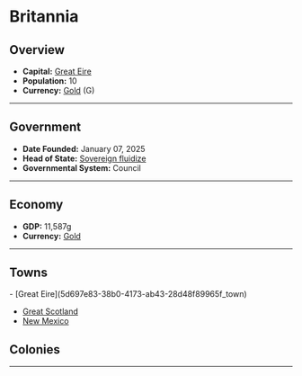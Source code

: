 <!--UNDEDITED FILE, remove this entire line if this file has been edited!-->
# <!--NAME-->Britannia<!--NAME-->

## Overview

- **Capital:** <!--CAPITAL_LINK-->[Great Eire](5d697e83-38b0-4173-ab43-28d48f89965f_town)<!--CAPITAL_LINK-->
- **Population:** <!--POPULATION-->10<!--POPULATION-->
- **Currency:** <!--CURRENCY_LINK-->[Gold](Gold_currency)<!--CURRENCY_LINK--> (<!--CURRENCY_ABV-->G<!--CURRENCY_ABV-->)

---

## Government

- **Date Founded:** <!--FOUNDED-->January 07, 2025<!--FOUNDED-->
- **Head of State:** <!--LEADER_TITLE_LINK-->[Sovereign fluidize](fluidize_user)<!--LEADER_TITLE_LINK-->
- **Governmental System:** <!--GOVERNMENT-->Council<!--GOVERNMENT-->

---

## Economy

- **GDP:** <!--GDP-->11,587g<!--GDP-->
- **Currency:** <!--CURRENCY_LINK-->[Gold](Gold_currency)<!--CURRENCY_LINK-->

---

## Towns

<!--TOWNS-->- [Great Eire](5d697e83-38b0-4173-ab43-28d48f89965f_town)
- [Great Scotland](e8a36ba8-c03d-4383-9eeb-99559e639f68_town)
- [New Mexico](4f2fc9ac-34ee-4a14-a843-1bc135e5ad68_town)<!--TOWNS-->

## Colonies

<!--COLONIES--><!--COLONIES-->

---